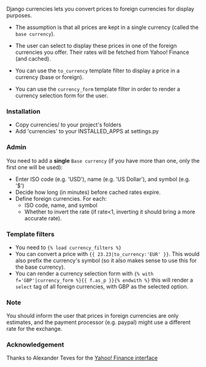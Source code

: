 Django currencies lets you convert prices to foreign currencies for display purposes.

* The assumption is that all prices are kept in a single currency (called the `base currency`).

* The user can select to display these prices in one of the foreign currencies you offer.
  Their rates will be fetched from Yahoo! Finance (and cached).

* You can use the `to_currency` template filter to display a price in a currency (base or foreign).

* You can use the `currency_form` template filter in order to render a currency selection form for
  the user.

### Installation

* Copy currencies/ to your project's folders
* Add 'currencies' to your INSTALLED_APPS at settings.py

### Admin

You need to add a **single** `Base currency` (if you have more than one, only the first one will be used):

* Enter ISO code (e.g. 'USD'), name (e.g. 'US Dollar'), and symbol (e.g. '$')
* Decide how long (in minutes) before cached rates expire.
* Define foreign currencies. For each:
  * ISO code, name, and symbol
  * Whether to invert the rate (if rate<1, inverting it should bring a more accurate rate).

### Template filters

* You need to `{% load currency_filters %}`
* You can convert a price with `{{ 23.23|to_currency:'EUR' }}`.
  This would also prefix the currency's symbol (so it also makes sense to use this for the base currency).
* You can render a currency selection form with
  `{% with f='GBP'|currency_form %}{{ f.as_p }}{% endwith %}`
  this will render a `select` tag of all foreign currencies, with GBP as the selected option.

### Note

You should inform the user that prices in foreign currencies are only estimates,
and the payment processor (e.g. paypal) might use a different rate for the exchange.

### Acknowledgement

Thanks to Alexander Teves for the [Yahoo! Finance interface](https://github.com/alexanderteves/CurrencyExchangeRate)
